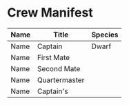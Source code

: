 # Crew Manifest
Name|Title|Species
---|---|---
Name|Captain|Dwarf
Name|First Mate|
Name|Second Mate|
Name|Quartermaster|
Name|Captain's